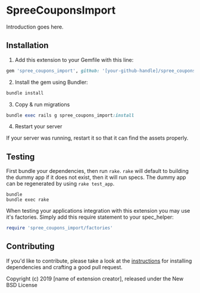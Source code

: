 # SpreeCouponsImport

Introduction goes here.

## Installation

1. Add this extension to your Gemfile with this line:
  ```ruby
  gem 'spree_coupons_import', github: '[your-github-handle]/spree_coupons_import'
  ```

2. Install the gem using Bundler:
  ```ruby
  bundle install
  ```

3. Copy & run migrations
  ```ruby
  bundle exec rails g spree_coupons_import:install
  ```

4. Restart your server

  If your server was running, restart it so that it can find the assets properly.

## Testing

First bundle your dependencies, then run `rake`. `rake` will default to building the dummy app if it does not exist, then it will run specs. The dummy app can be regenerated by using `rake test_app`.

```shell
bundle
bundle exec rake
```

When testing your applications integration with this extension you may use it's factories.
Simply add this require statement to your spec_helper:

```ruby
require 'spree_coupons_import/factories'
```


## Contributing

If you'd like to contribute, please take a look at the
[instructions](CONTRIBUTING.md) for installing dependencies and crafting a good
pull request.

Copyright (c) 2019 [name of extension creator], released under the New BSD License
